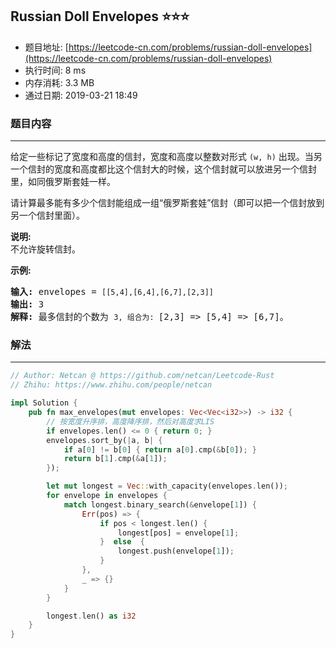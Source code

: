 ## Russian Doll Envelopes :star::star::star:
- 题目地址: [https://leetcode-cn.com/problems/russian-doll-envelopes](https://leetcode-cn.com/problems/russian-doll-envelopes)
- 执行时间: 8 ms 
- 内存消耗: 3.3 MB
- 通过日期: 2019-03-21 18:49

### 题目内容
---
<p>给定一些标记了宽度和高度的信封，宽度和高度以整数对形式 <code>(w, h)</code> 出现。当另一个信封的宽度和高度都比这个信封大的时候，这个信封就可以放进另一个信封里，如同俄罗斯套娃一样。</p>

<p>请计算最多能有多少个信封能组成一组“俄罗斯套娃”信封（即可以把一个信封放到另一个信封里面）。</p>

<p><strong>说明:</strong><br>
不允许旋转信封。</p>

<p><strong>示例:</strong></p>

<pre><strong>输入:</strong> envelopes = <code>[[5,4],[6,4],[6,7],[2,3]]</code>
<strong>输出:</strong> 3 
<strong>解释:</strong> 最多信封的个数为 <code>3, 组合为: </code>[2,3] => [5,4] => [6,7]。
</pre>


### 解法
---
```rust
// Author: Netcan @ https://github.com/netcan/Leetcode-Rust
// Zhihu: https://www.zhihu.com/people/netcan

impl Solution {
    pub fn max_envelopes(mut envelopes: Vec<Vec<i32>>) -> i32 {
        // 按宽度升序排，高度降序排，然后对高度求LIS
        if envelopes.len() <= 0 { return 0; }
        envelopes.sort_by(|a, b| {
            if a[0] != b[0] { return a[0].cmp(&b[0]); }
            return b[1].cmp(&a[1]);
        });

        let mut longest = Vec::with_capacity(envelopes.len());
        for envelope in envelopes {
            match longest.binary_search(&envelope[1]) {
                Err(pos) => {
                    if pos < longest.len() {
                        longest[pos] = envelope[1];
                    }  else  {
                        longest.push(envelope[1]);
                    }
                },
                _ => {}
            }
        }

        longest.len() as i32
    }
}


```